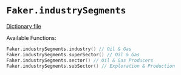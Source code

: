 # `Faker.industrySegments`

[Dictionary file](../src/main/resources/locales/en/industry_segments.yml)

Available Functions:  
```kotlin
Faker.industrySegments.industry() // Oil & Gas
Faker.industrySegments.superSector() // Oil & Gas
Faker.industrySegments.sector() // Oil & Gas Producers
Faker.industrySegments.subSector() // Exploration & Production
```

